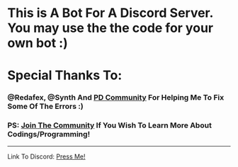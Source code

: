 # This is A Bot For A Discord Server. You may use the the code for your own bot :)

# Special Thanks To:
### @Redafex, @Synth And [PD Community](https://discord.gg/g93G9fm) For Helping Me To Fix Some Of The Errors :)
### PS: [Join The Community](https://discord.gg/g9369fm) If You Wish To Learn More About Codings/Programming!
________________________________________________________________________________________

Link To Discord:
[Press Me!](https://discord.gg/GhPyRgx)